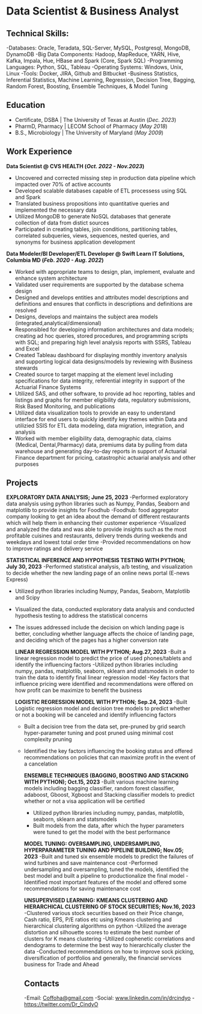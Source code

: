# Data Scientist & Business Analyst

## Technical Skills:
-Databases: Oracle, Teradata, SQL-Server, MySQL, Postgresql, MongoDB, DynamoDB
-Big Data Components: Hadoop, MapReduce, YARN, Hive, Kafka, Impala, Hue, HBase and Spark (Core, Spark SQL)
-Programming Languages: Python, SQL, Tableau
-Operating Systems: Windows, Unix, Linux
-Tools: Docker, JIRA, Github and Bitbucket
-Business Statistics, Inferential Statistics, Machine Learning, Regression, Decision Tree, Bagging, Random Forest, Boosting, Ensemble Techniques, & Model Tuning

## Education
- Certificate, DSBA | The University of Texas at Austin (_Dec. 2023_)								       		
- PharmD, Pharmacy  | LECOM School of Pharmacy (_May 2018_)	 			        		
- B.S., Microbiology | The University of Maryland (_May 2009_)

## Work Experience
**Data Scientist @ CVS HEALTH (_Oct. 2022 - Nov.2023_)**
- Uncovered and corrected missing step in production data pipeline which impacted over 70% of active accounts
- Developed scalable databases capable of ETL processess using SQL and Spark
- Translated business propositions into quantitative queries and implemented the necessary data
- Utilized MongoDB to generate NoSQL databases that generate collection of data from distict sources
- Participated in creating tables, join conditions, partitioning tables, correlated subqueries, views, sequences, nested queries, and synonyms for business application development 

**Data Modeler/BI Developer/ETL Developer @ Swift Learn IT Solutions, Columbia MD (_Feb. 2020 - Aug. 2022_)**
- Worked with appropriate teams to design, plan, implement, evaluate and enhance system architecture
- Validated user requirements are supported by the database schema design
- Designed and develops entities and attributes model descriptions and definitions and ensures that conflicts in descriptions and definitions are resolved
- Designs, develops and maintains the subject area models (integrated,analytical/dimensional)
- Responsibled for developing information architectures and data models; creating ad hoc queries, stored procedures, and programming scripts with SQL; and preparing high level analysis reports with SSRS, Tableau 
   and Excel
- Created Tableau dashboard for displaying monthly inventory analysis and supporting logical data designs/models by reviewing with Business stewards
- Created source to target mapping at the element level including specifications for data integrity, referential integrity in support of the Actuarial Finance Systems
- Utilized SAS, and other software, to provide ad hoc reporting, tables and listings and graphs for member eligibility data, regulatory submissions, Risk Based Monitoring, and publications
- Utilized data visualization tools to provide an easy to understand interface for end users to quickly identify key themes within Data and utilizied SSIS for ETL data modeling, data migration, integration, and 
  analysis
- Worked with member eligibility data, demographic data, claims (Medical, Dental,Pharmacy) data, premiums data by pulling from data warehouse and generating day-to-day reports in support of Actuarial Finance 
  department for pricing, catastrophic actuarial analysis and other purposes

## Projects
**EXPLORATORY DATA ANALYSIS; June 25, 2023**
-Performed exploratory data analysis using python libraries such as Numpy, Pandas, Seaborn and matplotlib to provide insights for Foodhub
-Foodhub: food aggregator company looking to get an idea about the demand of different restaurants which will help them in enhancing their customer experience
-Visualized and analyzed the data and was able to provide insights such as the most profitable cuisines and restaurants, delivery trends during weekends and weekdays and lowest total order time
-Provided recommendations on how to improve ratings and delivery service

**STATISTICAL INFERENCE AND HYPOTHESIS TESTING WITH PYTHON; July 30, 2023**
-Performed statistical analysis, a/b testing, and visualization to decide whether the new landing page of an online news portal (E-news Express)
- Utilized python libraries including Numpy, Pandas, Seaborn, Matplotlib and Scipy
- Visualized the data, conducted exploratory data analysis and conducted hypothesis testing to address the statistical concerns
- The issues addressed include the decision on which landing page is better, concluding whether language affects the choice of landing page, and deciding which of the pages has a higher conversion rate

  **LINEAR REGRESSION MODEL WITH PYTHON; Aug.27, 2023**
  -Built a linear regression model to predict the price of used phones/tablets and identify the influencing factors
  -Utilized python libraries including numpy, pandas, matplotlib, seaborn, sklearn and statsmodels in order to train the data to identify final linear regression model
  -Key factors that influence pricing were identified and recommendations were offered on how profit can be maximize to benefit the business

  **LOGISTIC REGRESSION MODEL WITH PYTHON; Sep.24, 2023**
  -Built Logistic regression model and decision tree models to predict whether or not a booking will be canceled and identify influencing factors
  - Built a decision tree from the data set, pre-pruned by grid search hyper-parameter tuning and post pruned using minimal cost complexity pruning
  - Identified the key factors influencing the booking status and offered recommendations on policies that can maximize profit in the event of a cancelation
 
    **ENSEMBLE TECHNIQUES (BAGGING, BOOSTING AND STACKING WITH PYTHON); Oct.15, 2023**
    -Built various machine learning models including bagging classifier, random forest classifier, adaboost, Gboost, Xgboost and Stacking classifier models to predict whether or not a visa application will be 
      certified
    - Utilized python libraries including numpy, pandas, matplotlib, seaborn, sklearn and statsmodels
    - Built models from the data, after which the hyper parameters were tuned to get the model with the best performance
   
    **MODEL TUNING: OVERSAMPLING, UNDERSAMPLING, HYPERPARAMETER TUNING AND PIPELINE BUILDING; Nov.05; 2023**
    -Built and tuned six ensemble models to predict the failures of wind turbines and save maintenance cost
    -Performed undersampling and oversampling, tuned the models, identified the best model and built a pipeline to productionalize the final model
    -Identified most important features of the model and offered some recommendations for saving maintenance cost

    **UNSUPERVISED LEARNING: KMEANS CLUSTERING AND HIERARCHICAL CLUSTERING OF STOCK SECURITIES; Nov.16, 2023**
    -Clustered various stock securities based on their Price change, Cash ratio, EPS, P/E ratios etc using Kmeans clustering and hierarchical clustering algorithms on python
    -Utilized the average distortion and silhouette scores to estimate the best number of clusters for K means clustering
    -Utilized cophenetic correlations and dendograms to determine the best way to hierarchically cluster the data
    -Conducted recommendations on how to improve sock picking, diversification of portfolios and generally, the financial services business for Trade and Ahead

    ## Contacts
    -Email: Coffoha@gmail.com
    -Social: www.linkedin.com/in/drcindyo
            -https://twitter.com/Dr_CindyO

  
